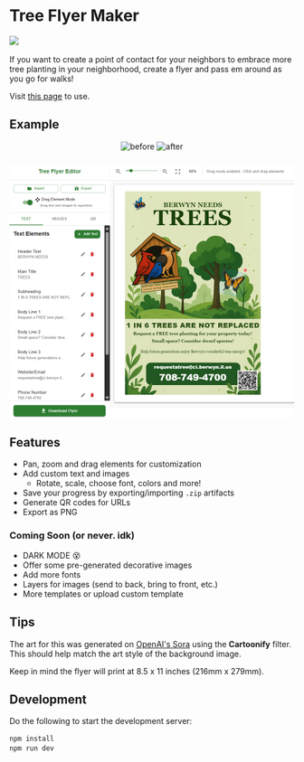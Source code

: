 # Tree Flyer Maker

![](docs/sora-tree-vid.gif)

If you want to create a point of contact for your neighbors to embrace more tree planting in your neighborhood, create a flyer and pass em around as you go for walks!

Visit [this page](https://trees.ashhill.dev) to use.


## Example


<p align="center">
  <img src="docs/before.png" alt="before" width="300"/>
  <img src="docs/after.png" alt="after" width="300"/>
</p>

###
<img src="docs/editor.png" alt="editor" width="600"/>


## Features

- Pan, zoom and drag elements for customization
- Add custom text and images
  - Rotate, scale, choose font, colors and more!
- Save your progress by exporting/importing `.zip` artifacts
- Generate QR codes for URLs
- Export as PNG

### Coming Soon (or never. idk)

- DARK MODE 😵
- Offer some pre-generated decorative images
- Add more fonts
- Layers for images (send to back, bring to front, etc.)
- More templates or upload custom template

## Tips

The art for this was generated on [OpenAI's Sora](https://sora.chatgpt.com/) using the **Cartoonify** filter. This should help match the art style of the background image.

Keep in mind the flyer will print at 8.5 x 11 inches (216mm x 279mm).

## Development

Do the following to start the development server:

``` sh
npm install
npm run dev
```

